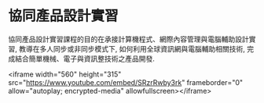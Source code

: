 # 協同產品設計實習

協同產品設計實習課程的目的在承接計算機程式、網際內容管理與電腦輔助設計實習,  教導在多人同步或非同步模式下, 如何利用全球資訊網與電腦輔助相關技術, 完成結合簡單機械、電子與資訊整技術之產品開發.



&lt;iframe width="560" height="315" src="https://www.youtube.com/embed/SRzrRwby3rk" frameborder="0" allow="autoplay; encrypted-media" allowfullscreen&gt;&lt;/iframe&gt;

